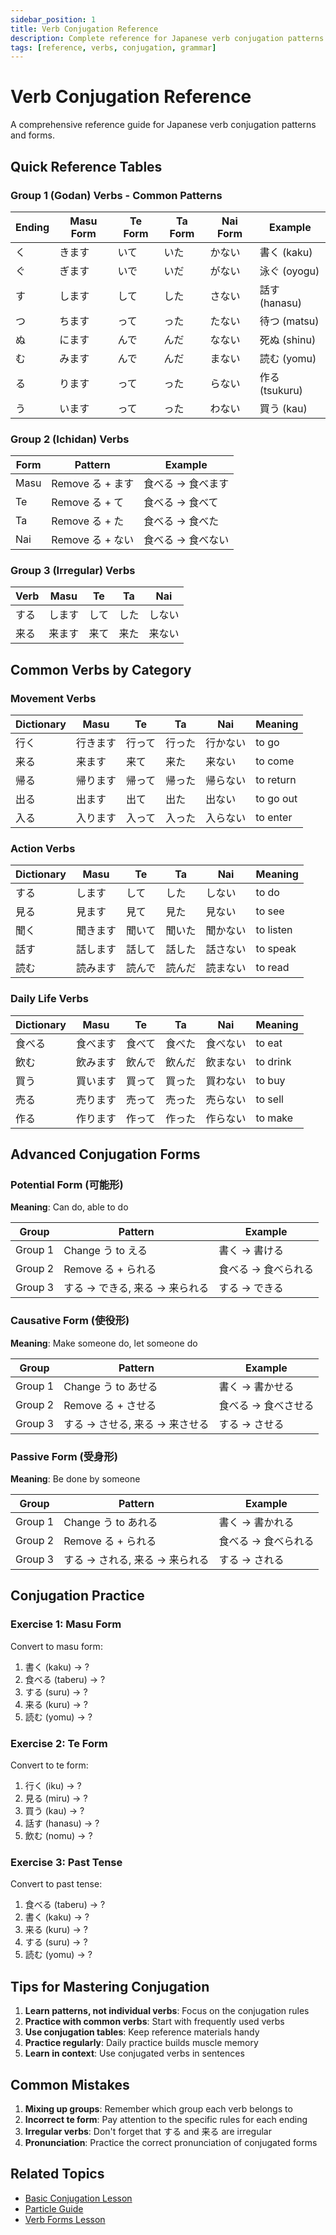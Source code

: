 ```yaml
---
sidebar_position: 1
title: Verb Conjugation Reference
description: Complete reference for Japanese verb conjugation patterns
tags: [reference, verbs, conjugation, grammar]
---
```


# Verb Conjugation Reference

A comprehensive reference guide for Japanese verb conjugation patterns and forms.

## Quick Reference Tables

### Group 1 (Godan) Verbs - Common Patterns

| Ending | Masu Form | Te Form | Ta Form | Nai Form | Example |
|--------|-----------|---------|---------|----------|---------|
| く | きます | いて | いた | かない | 書く (kaku) |
| ぐ | ぎます | いで | いだ | がない | 泳ぐ (oyogu) |
| す | します | して | した | さない | 話す (hanasu) |
| つ | ちます | って | った | たない | 待つ (matsu) |
| ぬ | にます | んで | んだ | なない | 死ぬ (shinu) |
| む | みます | んで | んだ | まない | 読む (yomu) |
| る | ります | って | った | らない | 作る (tsukuru) |
| う | います | って | った | わない | 買う (kau) |

### Group 2 (Ichidan) Verbs

| Form | Pattern | Example |
|------|---------|---------|
| Masu | Remove る + ます | 食べる → 食べます |
| Te | Remove る + て | 食べる → 食べて |
| Ta | Remove る + た | 食べる → 食べた |
| Nai | Remove る + ない | 食べる → 食べない |

### Group 3 (Irregular) Verbs

| Verb | Masu | Te | Ta | Nai |
|------|------|----|----|-----|
| する | します | して | した | しない |
| 来る | 来ます | 来て | 来た | 来ない |

## Common Verbs by Category

### Movement Verbs

| Dictionary | Masu | Te | Ta | Nai | Meaning |
|------------|------|----|----|-----|---------|
| 行く | 行きます | 行って | 行った | 行かない | to go |
| 来る | 来ます | 来て | 来た | 来ない | to come |
| 帰る | 帰ります | 帰って | 帰った | 帰らない | to return |
| 出る | 出ます | 出て | 出た | 出ない | to go out |
| 入る | 入ります | 入って | 入った | 入らない | to enter |

### Action Verbs

| Dictionary | Masu | Te | Ta | Nai | Meaning |
|------------|------|----|----|-----|---------|
| する | します | して | した | しない | to do |
| 見る | 見ます | 見て | 見た | 見ない | to see |
| 聞く | 聞きます | 聞いて | 聞いた | 聞かない | to listen |
| 話す | 話します | 話して | 話した | 話さない | to speak |
| 読む | 読みます | 読んで | 読んだ | 読まない | to read |

### Daily Life Verbs

| Dictionary | Masu | Te | Ta | Nai | Meaning |
|------------|------|----|----|-----|---------|
| 食べる | 食べます | 食べて | 食べた | 食べない | to eat |
| 飲む | 飲みます | 飲んで | 飲んだ | 飲まない | to drink |
| 買う | 買います | 買って | 買った | 買わない | to buy |
| 売る | 売ります | 売って | 売った | 売らない | to sell |
| 作る | 作ります | 作って | 作った | 作らない | to make |

## Advanced Conjugation Forms

### Potential Form (可能形)

**Meaning**: Can do, able to do

| Group | Pattern | Example |
|-------|---------|---------|
| Group 1 | Change う to える | 書く → 書ける |
| Group 2 | Remove る + られる | 食べる → 食べられる |
| Group 3 | する → できる, 来る → 来られる | する → できる |

### Causative Form (使役形)

**Meaning**: Make someone do, let someone do

| Group | Pattern | Example |
|-------|---------|---------|
| Group 1 | Change う to あせる | 書く → 書かせる |
| Group 2 | Remove る + させる | 食べる → 食べさせる |
| Group 3 | する → させる, 来る → 来させる | する → させる |

### Passive Form (受身形)

**Meaning**: Be done by someone

| Group | Pattern | Example |
|-------|---------|---------|
| Group 1 | Change う to あれる | 書く → 書かれる |
| Group 2 | Remove る + られる | 食べる → 食べられる |
| Group 3 | する → される, 来る → 来られる | する → される |

## Conjugation Practice

### Exercise 1: Masu Form
Convert to masu form:

1. 書く (kaku) → ?
2. 食べる (taberu) → ?
3. する (suru) → ?
4. 来る (kuru) → ?
5. 読む (yomu) → ?

### Exercise 2: Te Form
Convert to te form:

1. 行く (iku) → ?
2. 見る (miru) → ?
3. 買う (kau) → ?
4. 話す (hanasu) → ?
5. 飲む (nomu) → ?

### Exercise 3: Past Tense
Convert to past tense:

1. 食べる (taberu) → ?
2. 書く (kaku) → ?
3. 来る (kuru) → ?
4. する (suru) → ?
5. 読む (yomu) → ?

## Tips for Mastering Conjugation

1. **Learn patterns, not individual verbs**: Focus on the conjugation rules
2. **Practice with common verbs**: Start with frequently used verbs
3. **Use conjugation tables**: Keep reference materials handy
4. **Practice regularly**: Daily practice builds muscle memory
5. **Learn in context**: Use conjugated verbs in sentences

## Common Mistakes

1. **Mixing up groups**: Remember which group each verb belongs to
2. **Incorrect te form**: Pay attention to the specific rules for each ending
3. **Irregular verbs**: Don't forget that する and 来る are irregular
4. **Pronunciation**: Practice the correct pronunciation of conjugated forms

## Related Topics

- [Basic Conjugation Lesson](../lessons/grammar/conjugation.md)
- [Particle Guide](./particle-guide.md)
- [Verb Forms Lesson](../lessons/grammar/verb-forms.md)
